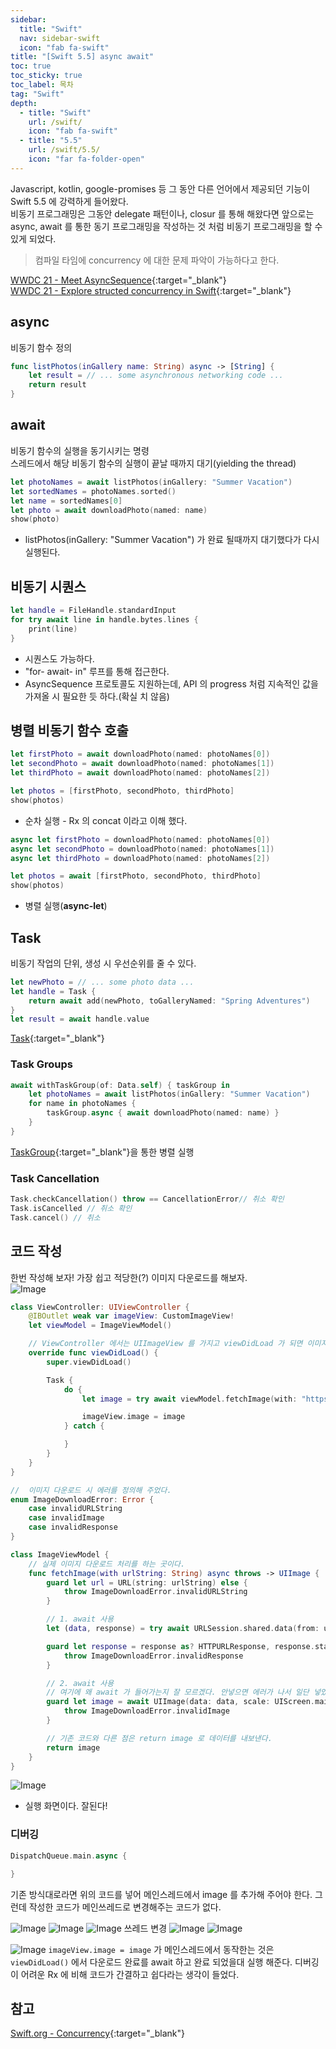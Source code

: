 ```yaml
---
sidebar:
  title: "Swift"
  nav: sidebar-swift
  icon: "fab fa-swift"
title: "[Swift 5.5] async await"
toc: true
toc_sticky: true
toc_label: 목차
tag: "Swift"
depth:
  - title: "Swift"
    url: /swift/
    icon: "fab fa-swift"
  - title: "5.5"
    url: /swift/5.5/
    icon: "far fa-folder-open"
---
```

Javascript, kotlin, google-promises 등 그 동안 다른 언어에서 제공되던 기능이 Swift 5.5 에 강력하게 들어왔다.  
비동기 프로그래밍은 그동안 delegate 패턴이나, closur 를 통해 해왔다면 앞으로는 async, await 를 통한 동기 프로그래밍을 작성하는 것 처럼 비동기 프로그래밍을 할 수 있게 되었다.
>컴파일 타임에 concurrency 에 대한 문제 파악이 가능하다고 한다.

[<i class="fas fa-link"></i> WWDC 21 - Meet AsyncSequence](https://developer.apple.com/videos/play/wwdc2021/10058/){:target="_blank"}  
[<i class="fas fa-link"></i> WWDC 21 - Explore structed concurrency in Swift](https://developer-rno.apple.com/videos/play/wwdc2021/10134){:target="_blank"}

## async
비동기 함수 정의
```swift
func listPhotos(inGallery name: String) async -> [String] {
    let result = // ... some asynchronous networking code ...
    return result
}
```

## await
비동기 함수의 실행을 동기시키는 명령  
스레드에서 해당 비동기 함수의 실행이 끝날 때까지 대기(yielding the thread)
```swift
let photoNames = await listPhotos(inGallery: "Summer Vacation")
let sortedNames = photoNames.sorted()
let name = sortedNames[0]
let photo = await downloadPhoto(named: name)
show(photo)
```

- listPhotos(inGallery: "Summer Vacation") 가 완료 될때까지 대기했다가 다시 실행된다.

## 비동기 시퀀스
```swift
let handle = FileHandle.standardInput
for try await line in handle.bytes.lines {
    print(line)
}
```
- 시퀀스도 가능하다.
- "for- await- in" 루프를 통해 접근한다.
- AsyncSequence 프로토콜도 지원하는데, API 의 progress 처럼 지속적인 값을 가져올 시 필요한 듯 하다.(확실 치 않음)

## 병렬 비동기 함수 호출
```swift
let firstPhoto = await downloadPhoto(named: photoNames[0])
let secondPhoto = await downloadPhoto(named: photoNames[1])
let thirdPhoto = await downloadPhoto(named: photoNames[2])

let photos = [firstPhoto, secondPhoto, thirdPhoto]
show(photos)
```
- 순차 실행 - Rx 의 concat 이라고 이해 했다.

```swift
async let firstPhoto = downloadPhoto(named: photoNames[0])
async let secondPhoto = downloadPhoto(named: photoNames[1])
async let thirdPhoto = downloadPhoto(named: photoNames[2])

let photos = await [firstPhoto, secondPhoto, thirdPhoto]
show(photos)
```
- 병렬 실행(**async-let**)

## Task
비동기 작업의 단위, 생성 시 우선순위를 줄 수 있다.
```swift
let newPhoto = // ... some photo data ...
let handle = Task {
    return await add(newPhoto, toGalleryNamed: "Spring Adventures")
}
let result = await handle.value
```
[<i class="fas fa-link"></i> Task](https://developer.apple.com/documentation/swift/task){:target="_blank"}

### Task Groups
```swift
await withTaskGroup(of: Data.self) { taskGroup in
    let photoNames = await listPhotos(inGallery: "Summer Vacation")
    for name in photoNames {
        taskGroup.async { await downloadPhoto(named: name) }
    }
}
```
[<i class="fas fa-link"></i> TaskGroup](https://developer.apple.com/documentation/swift/taskgroup){:target="_blank"}을 통한 병렬 실행  

### Task Cancellation
```swift
Task.checkCancellation() throw == CancellationError// 취소 확인
Task.isCancelled // 취소 확인
Task.cancel() // 취소
```

## 코드 작성
한번 작성해 보자! 가장 쉽고 적당한(?) 이미지 다운로드를 해보자.  
![Image](https://images.unsplash.com/photo-1629491011862-af5720ac882a?ixid=MnwxMjA3fDB8MHxwaG90by1wYWdlfHx8fGVufDB8fHx8&ixlib=rb-1.2.1&auto=format&fit=crop&w=200&q=80)

```swift
class ViewController: UIViewController {
    @IBOutlet weak var imageView: CustomImageView!
    let viewModel = ImageViewModel()

    // ViewController 에서는 UIImageView 를 가지고 viewDidLoad 가 되면 이미지 다운로드 시작을 하고 싶었다.
    override func viewDidLoad() {
        super.viewDidLoad()

        Task {
            do {
                let image = try await viewModel.fetchImage(with: "https://images.unsplash.com/photo-1629491011862-af5720ac882a?ixid=MnwxMjA3fDB8MHxwaG90by1wYWdlfHx8fGVufDB8fHx8&ixlib=rb-1.2.1&auto=format&fit=crop&w=634&q=80")

                imageView.image = image
            } catch {

            }
        }
    }
}
```

```swift
//  이미지 다운로드 시 에러를 정의해 주었다.
enum ImageDownloadError: Error {
    case invalidURLString
    case invalidImage
    case invalidResponse
}
```

```swift
class ImageViewModel {
    // 실제 이미지 다운로드 처리를 하는 곳이다.
    func fetchImage(with urlString: String) async throws -> UIImage {
        guard let url = URL(string: urlString) else {
            throw ImageDownloadError.invalidURLString
        }

        // 1. await 사용
        let (data, response) = try await URLSession.shared.data(from: url, delegate: nil)

        guard let response = response as? HTTPURLResponse, response.statusCode == 200 else {
            throw ImageDownloadError.invalidResponse
        }

        // 2. await 사용
        // 여기에 왜 await 가 들어가는지 잘 모르겠다. 안넣으면 에러가 나서 일단 넣었다. 추후 알아봐야 겠다.
        guard let image = await UIImage(data: data, scale: UIScreen.main.scale) else {
            throw ImageDownloadError.invalidImage
        }

        // 기존 코드와 다른 점은 return image 로 데이터를 내보낸다.
        return image
    }
}
```
![Image](https://drive.google.com/uc?export=view&id=1M1ZAn1jVSghPojGshGD4DMLBXBjI1zux)
- 실행 화면이다. 잘된다!

### 디버깅
```swift
DispatchQueue.main.async {

}
```
기존 방식대로라면 위의 코드를 넣어 메인스레드에서 image 를 추가해 주어야 한다. 그런데 작성한 코드가 메인쓰레드로 변경해주는 코드가 없다.

![Image](https://drive.google.com/uc?export=view&id=1tVBRDMNw3YHusrD1QlntS7y1KN8lIkye)
![Image](https://drive.google.com/uc?export=view&id=1NEyDQqvyXoUtIW2JXgZDJ0ASmqMom7y9)
![Image](https://drive.google.com/uc?export=view&id=1J6IZofxyIMha6kTbWCLK4JQJT8m0hk1a)
쓰레드 변경
![Image](https://drive.google.com/uc?export=view&id=1sqB8U8QiQ2QCj_8kumDPs6-N6bCJpMF0)
![Image](https://drive.google.com/uc?export=view&id=1eldTeQ98NqtoHCpImZEWgymm2bxZnhfJ)

![Image](https://drive.google.com/uc?export=view&id=1GZ3ikiGb-kUjvLlOMa6b59Yd3CUq3R7t)
`imageView.image = image` 가 메인스레드에서 동작한는 것은 `viewDidLoad()` 에서 다운로드 완료를 await 하고 완료 되었을대 실행 해준다.
디버깅이 어려운 Rx 에 비해 코드가 간결하고 쉽다라는 생각이 들었다.

## 참고
[<i class="fas fa-link"></i> Swift.org - Concurrency](https://docs.swift.org/swift-book/LanguageGuide/Concurrency.html){:target="_blank"}
